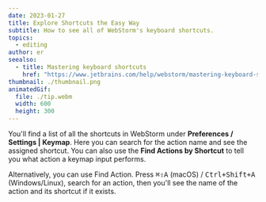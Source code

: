 ```yaml
---
date: 2023-01-27
title: Explore Shortcuts the Easy Way
subtitle: How to see all of WebStorm's keyboard shortcuts.
topics:
  - editing
author: er
seealso:
  - title: Mastering keyboard shortcuts
    href: "https://www.jetbrains.com/help/webstorm/mastering-keyboard-shortcuts.html"
thumbnail: ./thumbnail.png
animatedGif:
  file: ./tip.webm
  width: 600
  height: 300
---
```


You'll find a list of all the shortcuts in WebStorm under **Preferences / Settings | Keymap**. Here you can search for the action name and see the assigned shortcut. You can also use the **Find Actions by Shortcut** to tell you what action a keymap input performs.

Alternatively, you can use Find Action. Press <kbd>⌘⇧A</kbd> (macOS) / <kbd>Ctrl+Shift+A</kbd> (Windows/Linux), search for an action, then you'll see the name of the action and its shortcut if it exists.
